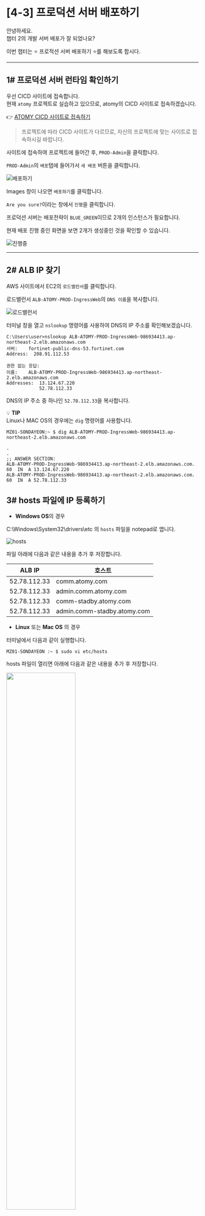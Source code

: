 # [4-3] 프로덕션 서버 배포하기

안녕하세요.             
챕터 2의 개발 서버 배포가 잘 되었나요?

이번 챕터는 :star: 프로적션 서버 배포하기 :star:를 해보도록 합시다.

---

## 1# 프로덕션 서버 런타임 확인하기

우선 CICD 사이트에 접속합니다.     
현재 `atomy` 프로젝트로 실습하고 있으므로, atomy의 CICD 사이트로 접속하겠습니다.

:point_right: [ATOMY CICD 사이트로 접속하기](http://cicd.atomyops.com)

> 프로젝트에 따라 CICD 사이트가 다르므로, 자신의 프로젝트에 맞는 사이트로 접속하시길 바랍니다.

사이트에 접속하여  프로젝트에 들어간 후, `PROD-Admin`을 클릭합니다. 

`PROD-Admin`의 `배포`탭에 들어가서 `새 배포` 버튼을 클릭합니다.

![배포하기](https://user-images.githubusercontent.com/54167990/65673990-cd881d80-e086-11e9-9f75-01d0d0f79e64.PNG)

Images 창이 나오면 `배포하기`를 클릭합니다.

`Are you sure?`이라는 창에서 `진행`을 클릭합니다.

프로덕션 서버는 배포전략이 `BLUE_GREEN`이므로 2개의 인스턴스가 필요합니다.

현재 배포 진행 중인 화면을 보면 2개가 생성중인 것을 확인할 수 있습니다.

![진행중](https://user-images.githubusercontent.com/54167990/65747563-bb68b680-e13c-11e9-8e23-716cb46b4620.png)

---

## 2# ALB IP 찾기

AWS 사이트에서 EC2의 `로드밸런서`를 클릭합니다. 

로드밸런서 `ALB-ATOMY-PROD-IngressWeb`의 `DNS 이름`을 복사합니다.

![로드밸런서](https://user-images.githubusercontent.com/54167990/65745718-94f44c80-e137-11e9-9a27-fc106bd98475.PNG)

터미널 창을 열고 `nslookup` 명령어를 사용하여 DNS의 IP 주소를 확인해보겠습니다.

```
C:\Users\user>nslookup ALB-ATOMY-PROD-IngressWeb-986934413.ap-northeast-2.elb.amazonaws.com
서버:    fortinet-public-dns-53.fortinet.com
Address:  208.91.112.53

권한 없는 응답:
이름:    ALB-ATOMY-PROD-IngressWeb-986934413.ap-northeast-2.elb.amazonaws.com
Addresses:  13.124.67.220
            52.78.112.33
```

DNS의 IP 주소 중 하나인 `52.78.112.33`을 복사합니다.

:bulb: **TIP**   
Linux나 MAC OS의 경우에는 `dig` 명령어를 사용합니다.   

```
MZ01-SONDAYEON:~ $ dig ALB-ATOMY-PROD-IngressWeb-986934413.ap-northeast-2.elb.amazonaws.com

.
.
;; ANSWER SECTION:
ALB-ATOMY-PROD-IngressWeb-986934413.ap-northeast-2.elb.amazonaws.com. 60  IN  A 13.124.67.220
ALB-ATOMY-PROD-IngressWeb-986934413.ap-northeast-2.elb.amazonaws.com. 60  IN  A 52.78.112.33    
```

## 3# hosts 파일에 IP 등록하기

- **Windows OS**의 경우

C:\Windows\System32\drivers\etc 의 `hosts` 파일을 notepad로 엽니다.

![hosts](https://user-images.githubusercontent.com/54167990/65746839-d1757780-e13a-11e9-8dc3-a8a8f6c8880d.PNG)

파일 아래에 다음과 같은 내용을 추가 후 저장합니다.

ALB IP | 호스트
--- | ---
52.78.112.33 | comm.atomy.com
52.78.112.33 | admin.comm.atomy.com
52.78.112.33 | comm-stadby.atomy.com
52.78.112.33 | admin.comm-stadby.atomy.com

- **Linux** 또는 **Mac OS** 의 경우

터미널에서 다음과 같이 실행합니다.

```
MZ01-SONDAYEON :~ $ sudo vi etc/hosts
```
hosts 파일이 열리면 아래에 다음과 같은 내용을 추가 후 저장합니다.

<img src="https://user-images.githubusercontent.com/54167990/65747408-544b0200-e13c-11e9-814c-d540e7e4d0f8.png" width="60%"></img>

ALB IP | 호스트
--- | ---
52.78.112.33 | comm.atomy.com
52.78.112.33 | admin.comm.atomy.com
52.78.112.33 | comm-stadby.atomy.com
52.78.112.33 | admin.comm-stadby.atomy.com

:bulb: **TIP**   
리눅스 환경에서 저장 및 종료를 하려면,   
`ESC` 버튼을 누른 후에 `:wq` 를 적으면 종료됩니다.

          
---
:cd: 참고 영상

<iframe src="https://drive.google.com/file/d/1yIVskYnUqLRpVT2mICyAe-97H--rlRP6/preview" width="640" height="480"></iframe>

---

프로덕션 서버 배포하기 단계를 완료하셨습니다! :clap: :clap:

다음 챕터는 `배포 알림 설정하기`에 대해 배워보겠습니다.
